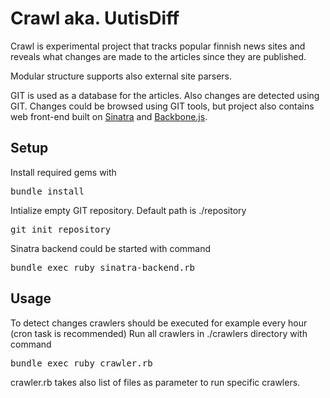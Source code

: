 Crawl aka. UutisDiff
====================

Crawl is experimental project that tracks popular finnish news sites and reveals what changes are made to the articles since they are published.

Modular structure supports also external site parsers.

GIT is used as a database for the articles. Also changes are detected using GIT. Changes could be browsed using GIT tools, but project also contains web front-end built on [Sinatra](http://www.sinatrarb.com/) and [Backbone.js](http://documentcloud.github.com/backbone/). 

Setup
-----

Install required gems with

<pre>
bundle install
</pre>

Intialize empty GIT repository. Default path is ./repository

<pre>
git init repository
</pre>

Sinatra backend could be started with command

<pre>
bundle exec ruby sinatra-backend.rb
</pre>

Usage
-----

To detect changes crawlers should be executed for example every hour (cron task is recommended)
Run all crawlers in ./crawlers directory with command

<pre>
bundle exec ruby crawler.rb
</pre>

crawler.rb takes also list of files as parameter to run specific crawlers.